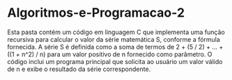 # Algoritmos-e-Programacao-2
Esta pasta contém um código em linguagem C que implementa uma função recursiva para calcular o valor da série matemática S, conforme a fórmula fornecida. A série S é definida como a soma de termos de 2 + (5 / 2) + ... + ((1 + n^2) / n) para um valor positivo de n fornecido como parâmetro. O código inclui um programa principal que solicita ao usuário um valor válido de n e exibe o resultado da série correspondente.